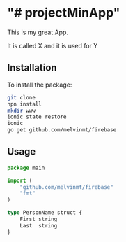 "# projectMinApp" 
========

This is my great App.

It is called X and it is used for Y

## Installation

To install the package:

```sh
git clone
npn install
mkdir www
ionic state restore
ionic
go get github.com/melvinmt/firebase
```

## Usage

```typescript
package main

import (
    "github.com/melvinmt/firebase"
    "fmt"
)

type PersonName struct {
    First string
    Last  string
}
```
